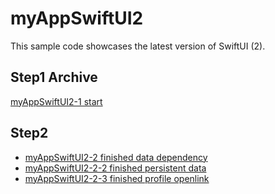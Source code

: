 # myAppSwiftUI2
This sample code showcases the latest version of SwiftUI (2).

## Step1 Archive
[myAppSwiftUI2-1 start](https://drive.google.com/file/d/1j8xLZ6A41SKf1_VJxhYvk5lbLB-OD-IP/view?usp=sharing)

## Step2
* [myAppSwiftUI2-2 finished data dependency](https://drive.google.com/file/d/1jm0TWgKgn1ZoVxabBb0beHRmGT27hGLS/view?usp=sharing)
* [myAppSwiftUI2-2-2 finished persistent data](https://drive.google.com/file/d/1jhyoGLOLG18WbIa8U6iDVsMvn3OM_VW7/view?usp=sharing)
* [myAppSwiftUI2-2-3 finished profile openlink](https://drive.google.com/file/d/1jbq4oJ-two15Vqk4uwFP6Gzf0L7B5uTI/view?usp=sharing)
